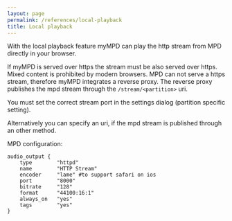 ```yaml
---
layout: page
permalink: /references/local-playback
title: Local playback
---
```


With the local playback feature myMPD can play the http stream from MPD directly in your browser.

If myMPD is served over https the stream must be also served over https. Mixed content is prohibited by modern browsers.
MPD can not serve a https stream, therefore myMPD integrates a reverse proxy. The reverse proxy publishes the mpd stream through the `/stream/<partition>` uri.

You must set the correct stream port in the settings dialog (partition specific setting).

Alternatively you can specify an uri, if the mpd stream is published through an other method.

MPD configuration:

```
audio_output {
	type		"httpd"
	name		"HTTP Stream"
	encoder		"lame" #to support safari on ios
	port		"8000"
	bitrate		"128"
	format		"44100:16:1"
	always_on   "yes"
	tags        "yes"
}
```
